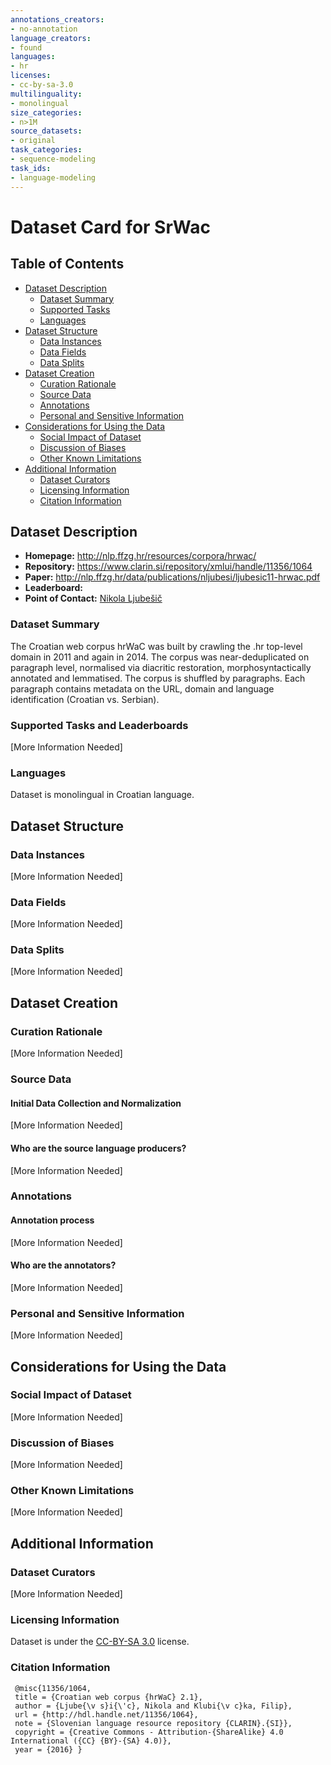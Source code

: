 ```yaml
---
annotations_creators:
- no-annotation
language_creators:
- found
languages:
- hr
licenses:
- cc-by-sa-3.0
multilinguality:
- monolingual
size_categories:
- n>1M
source_datasets:
- original
task_categories:
- sequence-modeling
task_ids:
- language-modeling
---
```


# Dataset Card for SrWac

## Table of Contents
- [Dataset Description](#dataset-description)
  - [Dataset Summary](#dataset-summary)
  - [Supported Tasks](#supported-tasks-and-leaderboards)
  - [Languages](#languages)
- [Dataset Structure](#dataset-structure)
  - [Data Instances](#data-instances)
  - [Data Fields](#data-instances)
  - [Data Splits](#data-instances)
- [Dataset Creation](#dataset-creation)
  - [Curation Rationale](#curation-rationale)
  - [Source Data](#source-data)
  - [Annotations](#annotations)
  - [Personal and Sensitive Information](#personal-and-sensitive-information)
- [Considerations for Using the Data](#considerations-for-using-the-data)
  - [Social Impact of Dataset](#social-impact-of-dataset)
  - [Discussion of Biases](#discussion-of-biases)
  - [Other Known Limitations](#other-known-limitations)
- [Additional Information](#additional-information)
  - [Dataset Curators](#dataset-curators)
  - [Licensing Information](#licensing-information)
  - [Citation Information](#citation-information)

## Dataset Description

- **Homepage:** http://nlp.ffzg.hr/resources/corpora/hrwac/
- **Repository:** https://www.clarin.si/repository/xmlui/handle/11356/1064
- **Paper:** http://nlp.ffzg.hr/data/publications/nljubesi/ljubesic11-hrwac.pdf
- **Leaderboard:**
- **Point of Contact:** [Nikola Ljubešič](mailto:nikola.ljubesic@ffzg.hr)

### Dataset Summary

The Croatian web corpus hrWaC was built by crawling the .hr top-level domain in 2011 and again in 2014. The corpus was near-deduplicated on paragraph level, normalised via diacritic restoration, morphosyntactically annotated and lemmatised. The corpus is shuffled by paragraphs. Each paragraph contains metadata on the URL, domain and language identification (Croatian vs. Serbian).

### Supported Tasks and Leaderboards

[More Information Needed]

### Languages

Dataset is monolingual in Croatian language.

## Dataset Structure

### Data Instances

[More Information Needed]

### Data Fields

[More Information Needed]

### Data Splits

[More Information Needed]

## Dataset Creation

### Curation Rationale

[More Information Needed]

### Source Data

#### Initial Data Collection and Normalization

[More Information Needed]

#### Who are the source language producers?

[More Information Needed]

### Annotations

#### Annotation process

[More Information Needed]

#### Who are the annotators?

[More Information Needed]

### Personal and Sensitive Information

[More Information Needed]

## Considerations for Using the Data

### Social Impact of Dataset

[More Information Needed]

### Discussion of Biases

[More Information Needed]

### Other Known Limitations

[More Information Needed]

## Additional Information

### Dataset Curators

[More Information Needed]

### Licensing Information

Dataset is under the [CC-BY-SA 3.0](http://creativecommons.org/licenses/by-sa/3.0/) license.

### Citation Information

```
 @misc{11356/1064,
 title = {Croatian web corpus {hrWaC} 2.1},
 author = {Ljube{\v s}i{\'c}, Nikola and Klubi{\v c}ka, Filip},
 url = {http://hdl.handle.net/11356/1064},
 note = {Slovenian language resource repository {CLARIN}.{SI}},
 copyright = {Creative Commons - Attribution-{ShareAlike} 4.0 International ({CC} {BY}-{SA} 4.0)},
 year = {2016} }
```

